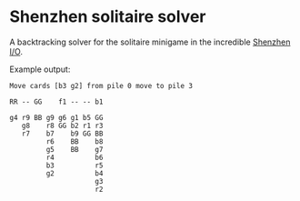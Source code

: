Shenzhen solitaire solver
=================

A backtracking solver for the solitaire minigame in the incredible [Shenzhen I/O](http://www.zachtronics.com/shenzhen-io/).

Example output:

    Move cards [b3 g2] from pile 0 move to pile 3

    RR -- GG    f1 -- -- b1

    g4 r9 BB g9 g6 g1 b5 GG
       g8    r8 GG b2 r1 r3
       r7    b7    b9 GG BB
             r6    BB    b8
             g5    BB    g7
             r4          b6
             b3          r5
             g2          b4
                         g3
                         r2